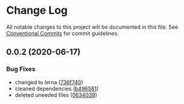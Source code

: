 # Change Log

All notable changes to this project will be documented in this file.
See [Conventional Commits](https://conventionalcommits.org) for commit guidelines.

## 0.0.2 (2020-06-17)

### Bug Fixes

* changed to lerna ([736f740](https://github.com/LukeShay/route-rating-web/commit/736f7408efbedf382201b9412229824e5a28b3fc))
* cleaned dependencies ([b496581](https://github.com/LukeShay/route-rating-web/commit/b496581ce41c34b984783f4e7dc9313f914a10c6))
* deleted uneeded files ([0634039](https://github.com/LukeShay/route-rating-web/commit/063403916f8b390e5f0818c9c2ba18ceeaee854b))
